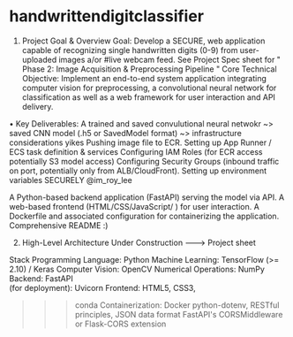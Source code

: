 # handwrittendigitclassifier

1. Project Goal & Overview
Goal: Develop a SECURE, web application capable of recognizing single handwritten digits (0-9) from user-uploaded images a/or #live webcam feed. See Project Spec sheet for " Phase 2: Image Acquisition & Preprocessing Pipeline "
Core Technical Objective: Implement an end-to-end system application integrating computer vision for preprocessing, a convolutional neural network for classification as well as a web framework for user interaction and API delivery.


•	Key Deliverables:
A trained and saved convulutional neural netwokr
~> saved CNN model (.h5 or SavedModel format)
~> infrastructure considerations yikes
Pushing image file to ECR.
Setting up App Runner / ECS task definition & services
Configuring IAM Roles (for ECR access potentially S3 model access)
Configuring Security Groups (inbound traffic on port, potentially only from ALB/CloudFront).
Setting up environment variables SECURELY @im_roy_lee 

A Python-based backend application (FastAPI) serving the model via API.
A web-based frontend (HTML/CSS/JavaScript/   ) for user interaction.
A Dockerfile and associated configuration for containerizing the application.
Comprehensive README :)




2. High-Level Architecture
Under Construction ---> Project sheet

Stack
Programming Language: Python 
Machine Learning: TensorFlow (>= 2.10) / Keras 
Computer Vision: OpenCV 
Numerical Operations: NumPy 
Backend: FastAPI  
(for deployment): Uvicorn 
Frontend: HTML5, CSS3, 
>>> conda
Containerization: Docker
python-dotenv, RESTful principles, JSON data format
FastAPI's CORSMiddleware or Flask-CORS extension
